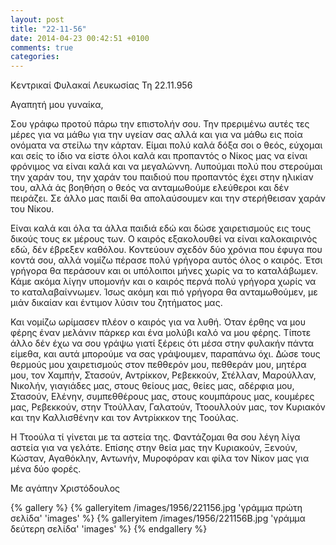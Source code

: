 ```yaml
---
layout: post
title: "22-11-56"
date: 2014-04-23 00:42:51 +0100
comments: true
categories:
---
```


Κεντρικαί Φυλακαί Λευκωσίας Τη 22.11.956

Αγαπητή μου γυναίκα,

Σου γράφω προτού πάρω την επιστολήν σου. Την πρεριμένω αυτές τες μέρες για να μάθω για την υγείαν σας αλλά και για να μάθω εις ποία ονόματα να στείλω την κάρταν. Είμαι πολύ καλά δόξα σοι ο θεός, εύχομαι και σείς το ίδιο να είστε όλοι καλά και προπαντός ο Νίκος μας να είναι φρόνιμος να είναι καλά και να μεγαλώννη. Λυπούμαι πολύ που στερούμαι την χαράν του, την χαράν του παιδιού που προπαντός έχει στην ηλικίαν του, αλλά άς βοηθήση ο θεός να ανταμωθούμε ελεύθεροι και δέν πειράζει. Σε άλλο μας παιδί θα απολαύσουμεν και την στερήθεισαν χαράν του Νίκου.

 Είναι καλά και όλα τα άλλα παιδιά εδώ και δώσε χαιρετισμούς εις τους δικούς τους εκ μέρους των. Ο καιρός εξακολουθεί να είναι καλοκαιρινός εδώ, δέν έβρεξεν καθόλου. Κοντεύουν σχεδόν δύο χρόνια που έφυγα που κοντά σου, αλλά νομίζω πέρασε πολύ γρήγορα αυτός όλος ο καιρός. Έτσι γρήγορα θα περάσουν και οι υπόλοιποι μήνες χωρίς να το καταλάβωμεν. Κάμε ακόμα λίγην υπομονήν και ο καιρός περνά πολύ γρήγορα χωρίς να το καταλαβαίννωμεν. Ίσως ακόμη και πιό γρήγορα θα ανταμωθούμεν, με μιάν δικαίαν και έντιμον λύσιν του ζητήματος μας.

Και νομίζω ωρίμασεν πλέον ο καιρός για να λυθή. Όταν έρθης να μου φέρης έναν μελάνιν πάρκερ και ένα μολύβι καλό να μου φέρης. Τίποτε άλλο δέν έχω να σου γράψω γιατί ξέρεις ότι μέσα στην φυλακήν πάντα είμεθα, και αυτά μπορούμε να σας γράψουμεν, παραπάνω όχι. Δώσε τους θερμούς μου χαιρετισμούς στον πεθθερόν μου, πεθθεράν μου, μητέρα μου, τον Χαμπήν, Στασούν, Αντρίκκον, Ρεβεκκούν, Στέλλαν, Μαρούλλαν, Νικολήν, γιαγιάδες μας, στους θείους μας, θείες μας, αδέρφια μου, Στασούν, Ελένην, συμπεθθέρους μας, στους κουμπάρους μας, κουμέρες μας, Ρεβεκκούν, στην Ττούλλαν, Γαλατούν, Ττοουλλούν μας, τον Κυριακόν και την Καλλισθένην και τον Αντρίκκκον της Τοούλας.

Η Ττοούλα τί γίνεται με τα αστεία της. Φαντάζομαι θα σου λέγη λίγα αστεία για να γελάτε. Επίσης στην θεία μας την Κυριακούν, Ξενούν, Κώσταν, Αγαθόκλην, Αντωνήν, Μυροφόραν και φίλα τον Νίκον μας για μένα δύο φορές.

Με αγάπην Χριστόδουλος

{% gallery %}
  {% galleryitem /images/1956/221156.jpg 'γράμμα πρώτη σελίδα' 'images' %}
  {% galleryitem /images/1956/221156B.jpg 'γράμμα δεύτερη σελίδα' 'images' %}
{% endgallery %}
